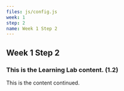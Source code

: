```yaml
---
files: js/config.js
week: 1
step: 2
name: Week 1 Step 2
---
```


## Week 1 Step 2

### This is the Learning Lab content. (1.2)

This is the content continued.
